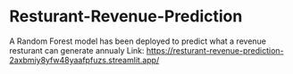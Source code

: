 # Resturant-Revenue-Prediction
 A Random Forest model has been deployed to predict what a revenue resturant can generate annualy
 Link: https://resturant-revenue-prediction-2axbmiy8yfw48yaafpfuzs.streamlit.app/
